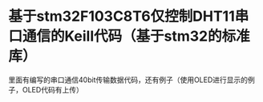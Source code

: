 # 基于stm32F103C8T6仅控制DHT11串口通信的Keill代码（基于stm32的标准库）
里面有编写的串口通信40bit传输数据代码，还有例子（使用OLED进行显示的例子，OLED代码有上传）
